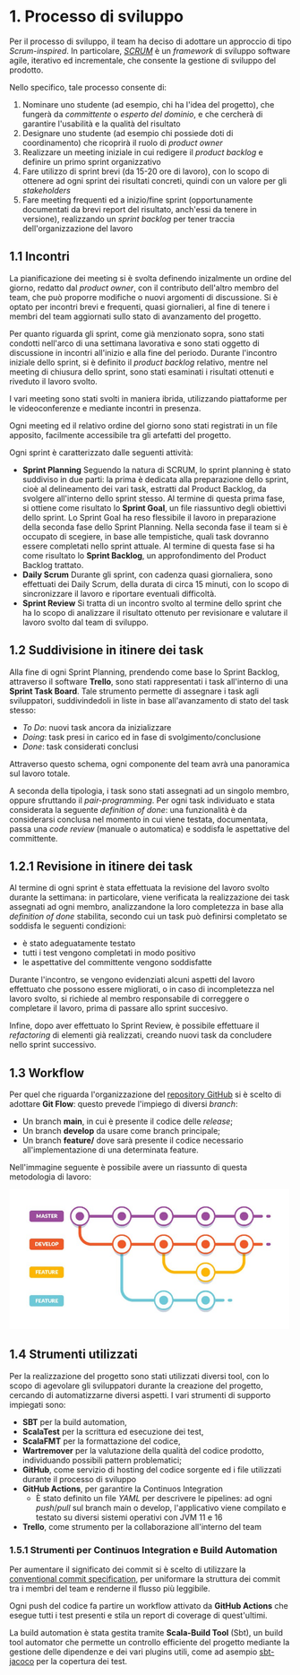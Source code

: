 # 1. Processo di sviluppo

Per il processo di sviluppo, il team ha deciso di adottare un approccio di tipo _Scrum-inspired_. In particolare,
[_SCRUM_](https://www.scrum.org/) è un _framework_ di sviluppo software agile, iterativo ed incrementale, che consente la gestione di sviluppo 
del prodotto.

Nello specifico, tale processo consente di:

1. Nominare uno studente (ad esempio, chi ha l'idea del progetto), che fungerà da _committente_ o _esperto del dominio_,
 e che cercherà di garantire l'usabilità e la qualità del risultato
2. Designare uno studente (ad esempio chi possiede doti di coordinamento) che ricoprirà il ruolo di _product owner_
3. Realizzare un meeting iniziale in cui redigere il _product backlog_ e definire un primo sprint organizzativo
4. Fare utilizzo di sprint brevi (da 15-20 ore di lavoro), con lo scopo di ottenere ad ogni sprint dei risultati 
concreti, quindi con un valore per gli _stakeholders_
5. Fare meeting frequenti ed a inizio/fine sprint (opportunamente documentati da brevi report del risultato, 
anch'essi da tenere in versione), realizzando un _sprint backlog_ per tener traccia dell'organizzazione del lavoro

## 1.1 Incontri

La pianificazione dei meeting si è svolta definendo inizalmente un ordine del giorno, redatto dal _product owner_, 
con il contributo dell'altro membro del team, che può proporre modifiche o nuovi argomenti di discussione.
Si è optato per incontri brevi e frequenti, quasi giornalieri, al fine di tenere i membri del team aggiornati sullo 
stato di avanzamento del progetto.

Per quanto riguarda gli sprint, come già menzionato sopra, sono stati condotti nell'arco di una settimana lavorativa
 e sono stati oggetto di discussione in incontri all'inizio e alla fine del periodo.
Durante l'incontro iniziale dello sprint, si è definito il _product backlog_ relativo, mentre nel meeting di chiusura 
dello sprint, sono stati esaminati i risultati ottenuti e riveduto il lavoro svolto.

I vari meeting sono stati svolti in maniera ibrida, utilizzando piattaforme per le videoconferenze e mediante incontri
in presenza.

Ogni meeting ed il relativo ordine del giorno sono stati registrati in un file apposito, facilmente accessibile
tra gli artefatti del progetto.

Ogni sprint è caratterizzato dalle seguenti attività:

- **Sprint Planning** 
Seguendo la natura di SCRUM, lo sprint planning è stato suddiviso in due parti: la prima è dedicata alla 
preparazione dello sprint, cioè al delineamento dei vari task, estratti dal Product Backlog, da svolgere all'interno 
dello sprint stesso. Al termine di questa prima fase, si ottiene come risultato lo **Sprint Goal**, un file riassuntivo 
degli obiettivi dello sprint. 
Lo Sprint Goal ha reso flessibile il lavoro in preparazione della seconda fase dello Sprint Planning.
Nella seconda fase il team si è occupato di scegiere, in base alle tempistiche, quali task dovranno essere completati 
nello sprint attuale. Al termine di questa fase si ha come risultato lo **Sprint Backlog**, un approfondimento del 
Product Backlog trattato.
- **Daily Scrum**
Durante gli sprint, con cadenza quasi giornaliera, sono effettuati dei Daily Scrum, della durata di circa 15 minuti, 
con lo scopo di sincronizzare il lavoro e riportare eventuali difficoltà.
- **Sprint Review**
Si tratta di un incontro svolto al termine dello sprint che ha lo scopo di analizzare il risultato ottenuto per revisionare 
e valutare il lavoro svolto dal team di sviluppo.

## 1.2 Suddivisione in itinere dei task

Alla fine di ogni Sprint Planning, prendendo come base lo Sprint Backlog, attraverso il software **Trello**, sono stati rappresentati i task all'interno di una **Sprint Task Board**.
Tale strumento permette di assegnare i task agli sviluppatori, suddivindedoli in liste in base all'avanzamento di stato del task stesso:
- _To Do_: nuovi task ancora da inizializzare
- _Doing_: task presi in carico ed in fase di svolgimento/conclusione
- _Done_: task considerati conclusi

Attraverso questo schema, ogni componente del team avrà una panoramica sul lavoro totale.

A seconda della tipologia, i task sono stati assegnati ad un singolo membro, oppure sfruttando il _pair-programming_.
Per ogni task individuato e stata considerata la seguente _definition of done_: una funzionalità è da considerarsi conclusa nel momento in cui viene testata, documentata, passa una _code review_ (manuale o automatica) e soddisfa le aspettative del committente.

## 1.2.1 Revisione in itinere dei task

Al termine di ogni sprint è stata effettuata la revisione del lavoro svolto durante la settimana: in particolare, viene verificata la realizzazione dei task assegnati ad ogni membro, analizzandone la loro completezza in base alla _definition of done_ stabilita, secondo cui un task può definirsi completato se soddisfa le seguenti condizioni:
- è stato adeguatamente testato
- tutti i test vengono completati in modo positivo
- le aspettative del committente vengono soddisfatte

Durante l'incontro, se vengono evidenziati alcuni aspetti del lavoro effettuato che possono essere migliorati, o in caso di incompletezza nel lavoro svolto, si richiede al membro responsabile di correggere o completare il lavoro, prima di passare allo sprint succesivo.

Infine, dopo aver effettuato lo Sprint Review, è possibile effettuare il _refactoring_ di elementi già realizzati, creando nuovi task da concludere nello sprint successivo.

## 1.3 Workflow

Per quel che riguarda l'organizzazione del [repository GitHub](https://github.com/AuroraLaghi/PPS-22-duckgame) si è 
scelto di adottare **Git Flow**: questo prevede l'impiego di diversi _branch_:

- Un branch **main**, in cui è presente il codice delle _release_;
- Un branch **develop** da usare come branch principale;
- Un branch **feature/<nome-feature>** dove sarà presente il codice necessario all'implementazione di una determinata 
feature.

Nell'immagine seguente è possibile avere un riassunto di questa metodologia di lavoro:

<img src="../img/gitflow.jpg" alt="workflow" width="500" />

## 1.4 Strumenti utilizzati

Per la realizzazione del progetto sono stati utilizzati diversi tool, con lo scopo di agevolare gli sviluppatori durante 
la creazione del progetto, cercando di automatizzarne diversi aspetti.
I vari strumenti di supporto impiegati sono:

- **SBT** per la build automation,
- **ScalaTest** per la scrittura ed esecuzione dei test,
- **ScalaFMT** per la formattazione del codice,
- **Wartremover** per la valutazione della qualità del codice prodotto, individuando possibili pattern problematici;
- **GitHub**, come servizio di hosting del codice sorgente ed i file utilizzati durante il processo di sviluppo
- **GitHub Actions**, per garantire la Continuos Integration
  - È stato definito un file _YAML_ per descrivere le pipelines: ad ogni _push_/_pull_ sul branch main o develop, 
  l'applicativo viene compilato e testato su diversi sistemi operativi con JVM 11 e 16
- **Trello**, come strumento per la collaborazione all'interno del team

### 1.5.1 Strumenti per Continuos Integration e Build Automation
Per aumentare il significato dei commit si è scelto di utilizzare la [conventional commit specification](https://www.conventionalcommits.org/en/v1.0.0/), per uniformare la struttura dei commit tra i membri del team e renderne il flusso più leggibile.

Ogni push del codice fa partire un workflow attivato da **GitHub Actions** che esegue tutti i test presenti e stila un report di coverage di quest'ultimi.

La build automation è stata gestita tramite **Scala-Build Tool** (Sbt), un build tool automator che permette un controllo efficiente del progetto mediante la gestione delle dipendenze e dei vari plugins utili, come ad asempio [sbt-jacoco](https://www.scala-sbt.org/sbt-jacoco/) per la copertura dei test.

